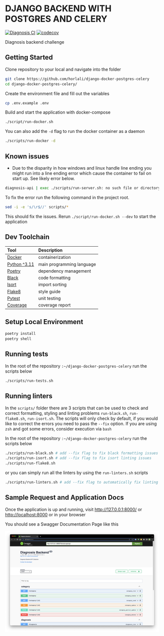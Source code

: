 # DJANGO BACKEND WITH POSTGRES AND CELERY

[![Diagnosis CI](https://github.com/horlali/django-docker-postgres-celery/actions/workflows/diagnosis-ci.yml/badge.svg)](https://github.com/horlali/django-docker-postgres-celery/actions/workflows/diagnosis-ci.yml)
[![codecov](https://codecov.io/gh/horlali/django-docker-postgres-celery/graph/badge.svg?token=XPAKK65GCC)](https://codecov.io/gh/horlali/django-docker-postgres-celery)

Diagnosis backend challenge

## Getting Started

Clone repository to your local and navigate into the folder

```bash
git clone https://github.com/horlali/django-docker-postgres-celery
cd django-docker-postgres-celery/
```

Create the environment file and fill out the variables

```bash
cp .env.example .env
```

Build and start the application with docker-compose

```bash
./script/run-docker.sh
```

You can also add the `-d` flag to run the docker container as a daemon

```bash
./scripts/run-docker -d
```

## Known issues

- Due to the disparity in how windows and linux handle line ending you might run into a line ending error which cause the container to fail on start up. See likely error below.

```bash
diagnosis-api | exec ./scripts/run-server.sh: no such file or directory
```

To fix the error run the following command in the project root.

```bash
sed -i -e 's/\r$//' scripts/*
```

This should fix the issues. Rerun `./script/run-docker.sh --dev` to start the application

## Dev Toolchain

| Tool                                              | Description               |
| :------------------------------------------------ | :------------------------ |
| [Docker](https://www.docker.com/)                 | containerization          |
| [Python ^3.11](https://www.python.org/)           | main programming language |
| [Poetry](https://python-poetry.org/)              | dependency management     |
| [Black](https://github.com/psf/black)             | code formatting           |
| [Isort](https://pycqa.github.io/isort/)           | import sorting            |
| [Flake8](https://flake8.pycqa.org/en/latest/)     | style guide               |
| [Pytest](https://docs.pytest.org/)                | unit testing              |
| [Coverage](https://coverage.readthedocs.io/)      | coverage report           |

## Setup Local Environment

```bash
poetry install
poetry shell
```

## Running tests

In the root of the repository `:~/django-docker-postgres-celery` run the scripts below

```bash
./scripts/run-tests.sh
```

## Running linters

In the `scripts/` folder there are 3 scripts that can be used to check and correct formatting, styling and linting problems `run-black.sh`, `run-flake8.sh`, `run-isort.sh`. The scripts will only check by default, if you would like to correct the errors you need to pass the `--fix` option. If you are using `zsh` and got some errors, consider execution via `bash`

In the root of the repository `:~/django-docker-postgres-celery` run the scripts below

```bash
./scripts/run-black.sh # add --fix flag to fix black formatting issues
./scripts/run-isort.sh # add --fix flag to fix isort linting issues
./scripts/run-flake8.sh
```

or you can simply run all the linters by using the `run-linters.sh` scripts

```bash
./scripts/run-linters.sh # add --fix flag to automatically fix linting and formatting issues
```

## Sample Request and Application Docs

Once the application is up and running, visit <http://127.0.0.1:8000/> or <http://localhost:8000> or in your browser

You should see a Swagger Documentation Page like this

![Alt text](screenshots/home.png)
